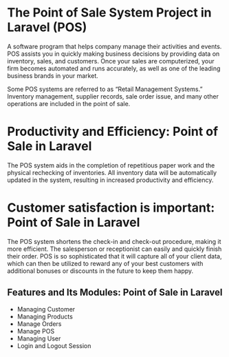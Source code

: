 # The Point of Sale System Project in Laravel (POS)

A software program that helps company manage their activities and events. POS assists you in quickly making business decisions by providing data on inventory, sales, and customers. Once your sales are computerized, your firm becomes automated and runs accurately, as well as one of the leading business brands in your market.

Some POS systems are referred to as “Retail Management Systems.” Inventory management, supplier records, sale order issue, and many other operations are included in the point of sale.

# Productivity and Efficiency: Point of Sale in Laravel

The POS system aids in the completion of repetitious paper work and the physical rechecking of inventories. All inventory data will be automatically updated in the system, resulting in increased productivity and efficiency.

# Customer satisfaction is important: Point of Sale in Laravel
The POS system shortens the check-in and check-out procedure, making it more efficient. The salesperson or receptionist can easily and quickly finish their order. POS is so sophisticated that it will capture all of your client data, which can then be utilized to reward any of your best customers with additional bonuses or discounts in the future to keep them happy.

## Features and Its Modules: Point of Sale in Laravel
* Managing Customer
* Managing Products
* Manage Orders
* Manage POS
* Managing User
* Login and Logout Session
